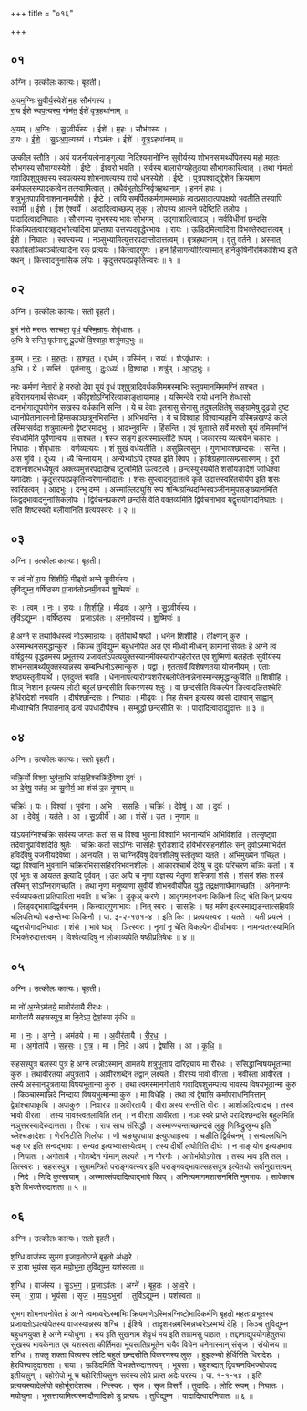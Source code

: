 +++
title = "०१६"

+++


## ०१
अग्निः। उत्कीलः कात्यः। बृहती।

अ॒यम॒ग्निः सु॒वीर्य॒स्येशे॑ म॒हः सौभ॑गस्य ।  
रा॒य ई॑शे स्वप॒त्यस्य॒ गोम॑त॒ ईशे॑ वृत्र॒हथा॑नाम् ॥

अ॒यम् । अ॒ग्निः । सु॒ऽवीर्य॑स्य । ईशे॑ । म॒हः । सौभ॑गस्य ।  
रा॒यः । ई॒शे॒ । सु॒ऽअ॒प॒त्यस्य॑ । गोऽम॑तः । ईशे॑ । वृ॒त्र॒ऽहथा॑नाम् ॥

उत्कील स्तौति । अयं यजनीयत्वेनाङ्गुल्या निर्दिश्यमानोग्निः सुवीर्यस्य शोभनसामर्थ्योपेतस्य महो महतः सौभगस्य सौभाग्यस्येशे । ईष्टे । ईश्वरो भवति । सर्वस्य बालारोग्यहेतुतया सौभागकारित्वात् । तथा गोमतो गवादिपशुयुक्तस्य स्वपत्यस्य शोभनापत्यस्य रायो धनस्येशे । ईष्टे । पुत्रपश्वाद्युद्देशेन क्रियमाण कर्मफलसम्पादकत्वेन तत्स्वामित्वात् । तथैवंभूतोऽग्निर्वृत्रहथानाम् । हननं हथः । शत्रुभूतपापविनाशनानामपीशे । ईष्टे । त्वयि समर्पितकर्मणामस्माकं त्वत्प्रसादात्पापक्षयो भवतीति तस्यापि स्वामी ॥ ईशे । ईश ऐश्वर्ये । आदादित्वाच्छल्प् लुक् । लोपस्य आत्मने पदेष्टिति तलोपः । पादादित्वादनिघातः । सौभगस्य सुभगस्य भावः सौभगम् । उद्गात्रादित्वादञ् । सर्वविधीनां छन्दसि विकल्पितत्वादत्रहृद्भगेत्यादिना प्राप्ताया उत्तरपदवृद्धेरभावः । रायः । ऊडिदमित्यादिना विभक्तेरुदात्तत्वम् । ईशे । निघातः । स्वप्त्यस्य । नञ्सुभ्यामित्युत्तरपदान्तोदात्तत्वम् । वृत्रहथानाम् । वृतु वर्तने । अस्मात् स्फायितञ्चिवञ्चीत्यादिना रक् प्रत्ययः । कित्त्वादगुणः । हन हिंसागत्योरित्यस्मात् हनिकुषिनीरमिकाशिभ्य इति क्थन् । कित्त्वादनुनासिक लोपः । कृदुत्तरपदप्रकृतिस्वरः ॥ १ ॥

## ०२
अग्निः। उत्कीलः कात्यः। सतो बृहती।

इ॒मं न॑रो मरुतः सश्चता॒ वृधं॒ यस्मि॒न्रायः॒ शेवृ॑धासः ।  
अ॒भि ये सन्ति॒ पृत॑नासु दू॒ढ्यो॑ वि॒श्वाहा॒ शत्रु॑माद॒भुः ॥

इ॒मम् । न॒रः॒ । म॒रु॒तः॒ । स॒श्च॒त॒ । वृध॑म् । यस्मि॑न् । रायः॑ । शेऽवृ॑धासः ।  
अ॒भि । ये । सन्ति॑ । पृत॑नासु । दुः॒ऽध्यः॑ । वि॒श्वाहा॑ । शत्रु॑म् । आ॒ऽद॒भुः ॥

नरः कर्मणां नेतारो हे मरुतो देवा यूयं वृधं पशुपुत्रादिवर्धकमिममस्माभिः स्तूयमानमिममग्निं सश्चत । हविरानयनार्थं सेवध्वम् । कीदृशोऽग्निरित्याकाङ्क्षायामाह । यस्मिन्देवे रायो धनानि शेव्धासो दानभोगाद्युपयोगेन सखस्य वर्धकानि सन्ति । ये च देवाः पृतनासु सेनासु तदुपलक्षितेषु सङ्ग्रामेषु दूढ्यो दुष्ट ध्यानोपेतानात्मनो हिम्सकाञ्छत्रूनभिसन्ति । अभिभवन्ति । ये च विश्वाहा विश्वान्यहानि यस्मिन्नखण्डे काले तस्मिन्सर्वदा शत्रुमात्मनो द्वेष्टारमादभुः । आदभ्नुवन्ति । हिंसन्ति । एवं भूतास्ते सर्वे मरुतो यूयं तमिममग्निं सेवध्वमिति पूर्वेणान्वयः ॥ सश्चत । षस्ज सङ्ग इत्यस्माल्लोटि रूपम् । जकारस्य व्यत्ययेन चकारः । निघातः । शेवृधासः । वर्णव्यत्ययः । शं सुखं वर्धयतीति । असुन्नित्यसुन् । गुणाभावश्छान्दसः । सन्ति । अस भुवि । दूध्यः । ध्यै चिन्तायाम् । अन्येभ्योऽपि दृश्यत इति क्विप् । कृशिग्रहणात्सम्प्रसारणम् । दुरो दाशनाशदभध्येषूत्वं अक्त्व्यमुत्तरपदादेश्च ष्टुत्वमिति ऊत्वटत्वे । छन्दस्युभयथेति शसीयङादेशं जाधिश्वा यणादेशः । कृदुत्तरपदप्रकृतिस्वरेणान्तोदात्तः । शसः सुप्त्वादनुदात्तत्वे कृते उदात्तस्वरितयोर्यण इति शसः स्वरितत्वम् । आदभुः । दन्भु दम्भे । अस्माल्लिट्युसि रूपं श्रन्थिग्रन्थिदम्भिस्वञ्जीनामुपसङ्ख्यानमिति किद्वद्भावादनुनासिकलोपः । द्विर्वचनप्रकरणे छन्दसि वेति वक्तव्यमिति द्विर्वचनाभाव यद्वृत्तयोगादनिघातः । सति शिष्टस्वरो बलीयानिति प्रत्ययस्वरः ॥ २ ॥

## ०३
अग्निः। उत्कीलः कात्यः। बृहती।

स त्वं नो॑ रा॒यः शि॑शीहि॒ मीढ्वो॑ अग्ने सु॒वीर्य॑स्य ।  
तुवि॑द्युम्न॒ वर्षि॑ष्ठस्य प्र॒जाव॑तोऽनमी॒वस्य॑ शु॒ष्मिणः॑ ॥

सः । त्वम् । नः॒ । रा॒यः । शि॒शी॒हि॒ । मीढ्वः॑ । अ॒ग्ने॒ । सु॒ऽवीर्य॑स्य ।  
तुवि॑ऽद्युम्न । वर्षि॑ष्ठस्य । प्र॒जाऽव॑तः । अ॒न॒मी॒वस्य॑ । शु॒ष्मिणः॑ ॥

हे अग्ने स तथाविधस्त्वं नोऽस्मान्रायः । तृतीयार्थे षष्ठी । धनेन शिशीहि । तीक्ष्णान् कुरु । अस्मान्थनसमृद्धान्कुरु । किञ्च तुविद्युम्न बहुधनोपेत अत एव मीध्वो मीध्वन् कामानां सेक्तः हे अग्ने त्वं वर्षिठ्ठस्य वृद्धतमस्य प्रभूतस्य प्रजावतोऽपत्ययुक्तस्यानमीवस्यारोग्यहेतोरत एव शुष्मिणो बलहेतोः सुवीर्यस्य शोभनसामर्थ्ययुक्तस्यान्नस्य सम्बन्धिनोऽस्मान्कुरु । यद्वा । एतत्सर्वं विशेषणतया योजनीयम् । एताः शष्ठ्यस्तृतीयार्थे । एतदुक्तं भवति । धेनानापत्यारोग्यशरीरबलोपेतेनान्नेनास्मान्समृद्धान्कुर्विति ॥ शिशीहि । शिञ् निशान इत्यस्य लोटी बहुलं छन्दसीति विकरणस्य श्लुः । वा छन्दसीति विकल्पेन ङित्वादङितश्चेति हेर्धिरादेशो नभवति । दीर्घश्छान्दसः । निघातः । मीढ्वः । मिह सेचन इत्यस्य क्वसौ दाश्वान् साह्वान् मीध्वांश्चेति निपातनात् ढत्वं उपधादीर्घश्च । सम्बुद्धौ छन्दसीति रुः । पादादित्वादाद्युदात्तः ॥ ३ ॥

## ०४
अग्निः। उत्कीलः कात्यः। सतो बृहती।

चक्रि॒र्यो विश्वा॒ भुव॑ना॒भि सा॑स॒हिश्चक्रि॑र्दे॒वेष्वा दुवः॑ ।  
आ दे॒वेषु॒ यत॑त॒ आ सु॒वीर्य॒ आ शंस॑ उ॒त नृ॒णाम् ॥

चक्रिः॑ । यः । विश्वा॑ । भुव॑ना । अ॒भि । स॒स॒हिः । चक्रिः॑ । दे॒वेषु॑ । आ । दुवः॑ ।  
आ । दे॒वेषु॑ । यत॑ते । आ । सु॒ऽवीर्ये॑ । आ । शंसे॑ । उ॒त । नृ॒णाम् ॥

योऽयमग्निश्चक्रिः सर्वस्य जगतः कर्ता स च विश्वा भुवना विश्वानि भवनान्यभि अभिविशति । तत्सृष्ट्वा तदेवानुप्राविशदिति श्रुतेः । चक्रिः कर्ता सोऽग्निः सासहिः पुरोडशादि हविर्भारसहनशीलः सन् दुवोऽस्माभिर्दत्तं हविर्देवेषु यजनीयदेवेष्वा । आनयति । स चाग्निर्देवेषु देवनशीलेषु स्तोतृष्वा यतते । अभिमुख्येन गच्छ्ति । यद्वा विश्वानि भुवनानि चक्रिरभिसासहिरभिभवनशीलः । आकारश्चार्थे देवेषु च दुवः परिचरणं चक्रिः कर्ता । य एवं भूतः स आयतत इत्यादि पूर्ववत् । उत अपि च नृणां यज्ञस्य नेतॄणां शस्त्रिणां शंसे । शंसनं शंसः शस्त्रं तस्मिन् सोऽग्निरागच्छति । तथा नृणां मनुष्याणां सुवीर्ये शोभनवीर्योपेत युद्धे तद्रक्षणार्घमागच्छति । अनेनाग्नेः सर्वव्यापकता प्रतिपादिता भवति ॥ चक्रिः । डुकृञ् करणे । आदृगमहनजनः किकिनौ लिट् चेति किन् प्रत्ययः । लिड्वद्भावाद्द्विर्वचनम् । कित्त्वाद्गुणाभावः । नित् स्वरः । सासहिः । षह मर्षण इत्यस्माद्यङन्तात्सहिवहि चलिपतिभ्यो यङन्तेभ्यः किकिनौ । पा. ३-२-१७१-४ । इति किः । प्रत्ययस्वरः । यतते । यती प्रयत्ने । यद्वृत्तयोगादनिघातः । शंसे । भावे घञ् । ञित्स्वरः । नृणां नृ चेति विकल्पेन दीर्घाभावः । नामन्यतरस्यामिति विभक्तेरुदात्तत्वम् । विश्वेत्यादिषु न लोकाव्ययेति षष्ठीप्रतिषेधः ॥ ४ ॥

## ०५
अग्निः। उत्कीलः कात्यः। बृहती।

मा नो॑ अ॒ग्नेऽम॑तये॒ मावीर॑तायै रीरधः ।  
मागोता॑यै सहसस्पुत्र॒ मा नि॒देऽप॒ द्वेषां॒स्या कृ॑धि ॥

मा । नः॒ । अ॒ग्ने॒ । अम॑तये । मा । अ॒वीर॑तायै । री॒र॒धः॒ ।  
मा । अ॒गोता॑यै । स॒ह॒सः॒ । पु॒त्र॒ । मा । नि॒दे । अप॑ । द्वेषां॑सि । आ । कृ॒धि॒ ॥

सहसस्पुत्र बलस्य पुत्र हे अग्ने त्वन्नोऽस्मान् आमतये शत्रुभूताय दारिद्र्याय मा रीरधः । संसिद्धान्विषयभूतान्मा कुरु । तथावीरतया अपुत्रतायै । आवीरशब्देन तद्वान् लक्ष्यते । वीरस्य भावो वीरता । नवीरता आवीरता । तस्यै अस्मानपुत्रताया विषयभूतान्मा कुरु । तथा त्वमस्मानगोतायै गवादिपशुसम्पत्त्य भावस्य विषयभूतान्मा कुरु । किञ्चास्मान्निदे निन्दाया विषयभुत्मान्मा कुरु । मा विधेहि । तथा त्वं द्वेषांसि कर्मापराधनिमित्तान् द्वेषांश्चापाकृधि । अपाकुरु । निवारय ॥ अवीरतायै । वीरा अस्य सन्तीति वीरः । आर्शाअदित्वादच् । तस्य भावो वीरता । तस्य भावस्त्वतलाविति तल् । न वीरता आवीरता । नञः स्वरे प्राप्ते परादिश्छन्दसि बहुलमिति नञुत्तरस्यादेरुदात्तता । रीरधः । राध साध संसिद्धौ । अस्माण्ण्यन्ताच्छान्दसे लुङु णिश्रिद्रुस्रुभ्य इति च्लेश्चङादेशः । णेरनिटीति णिलोपः । णौ चङ्युपधाया इत्युपधाह्रस्वः । चङीति द्विर्वचनम् । सन्वल्लघिनि चङ् पर इति सन्वद्भावः । सन्यत इत्यभ्यासस्येत्वम् । तस्य दीर्घो लघोरिति दीर्घः । न माङ् योग इत्यडभावः । निघातः । अगोतायै । गोशब्देन गोमान् लक्ष्यते । न गौरगौः । अगोर्भावोऽगोता । तस्य भाव इति तल् । लित्स्वरः । सहसस्पुत्र । सुबामन्त्रिते पराङ्गवत्स्वर इति पराङ्गवद्भावात्सहसपुत्र इत्येतयोः सर्वानुदात्तत्वम् । निदे । णिदि कुत्सायाम् । अस्मात्संपदादित्वाद्भावे क्विप् । अनित्यमागमशासनमिति नुमभावः । सावेकाच इति विभक्तेरुदात्तता ॥ ५ ॥

## ०६
अग्निः। उत्कीलः कात्यः। सतो बृहती।

श॒ग्धि वाज॑स्य सुभग प्र॒जाव॒तोऽग्ने॑ बृह॒तो अ॑ध्व॒रे ।  
सं रा॒या भूय॑सा सृज मयो॒भुना॒ तुवि॑द्युम्न॒ यश॑स्वता ॥

श॒ग्धि । वाज॑स्य । सु॒ऽभ॒ग॒ । प्र॒जाऽव॑तः । अग्ने॑ । बृ॒ह॒तः । अ॒ध्व॒रे ।  
सम् । रा॒या । भूय॑सा । सृ॒ज॒ । म॒यः॒ऽभुना॑ । तुवि॑ऽद्युम्न । यश॑स्वता ॥

सुभग शोभनधनोपेत हे अग्ने त्वमध्वरेऽस्माभिः क्रियमाणेऽस्मिन्नग्निष्टोमादिकर्मणि बृहतो महतः व्रभूतस्य प्रजावतोऽपत्योपेतस्य वाजस्यान्नस्य शग्चि । ईशिषे । तादृशमन्नमस्मिन्नध्वरेऽस्मभ्यं देहि । किञ्च तुविद्युम्न बहुधनयुक्त हे अग्ने मयोधुना । मय इति सुखनाम शेवृधं मय इति तन्नामसु पाठात् । तद्दानाद्युपयोगहेतुतया सुखस्य भावकेनात एव यशस्वता कीर्तिमता भूयसातिप्रभूतेन रायैवं विधेन धनेनास्मान् संसृज । संयोजय ॥ शग्धि । शक्लृ शक्ता वित्यस्य लोटि बहुलं छन्दसीति विकरणस्य लुक् । हुझल्भ्यो हेर्धिरिति धिरादेशः । हेरपित्त्वादुदात्तता । राया । ऊडिदमिति विभक्तेरुदात्तत्वम् । भूयसा । बहुशब्दात् द्विवचनविभज्योपपद इतीयसुन् । बहोरोपो भू च बहोरितीयसुनः सर्वस्य लोपे प्राप्त अदेः परस्य । पा. १-१-५४ । इति प्रत्ययस्यादेर्लोपो बहोर्भूरादेशश्च । नित्स्वरः । सृज । सृज विसर्गे । तुदादिः । लोटि रूपम् । निघातः । मयोघुना । भूसत्तायामित्यस्मादौणादिको डु प्रत्ययः । तुविद्युम्न । पादादित्वादनिघातः ॥ ६ ॥